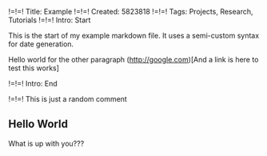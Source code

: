 !=!=! Title: Example
!=!=! Created: 5823818
!=!=! Tags: Projects, Research, Tutorials
!=!=! Intro: Start

This is the start of my example markdown file. It uses a semi-custom syntax for date generation.

Hello world for the other paragraph (http://google.com)[And a link is here to test this works]

!=!=! Intro: End

!=!=! This is just a random comment

## Hello World

What is up with you???



